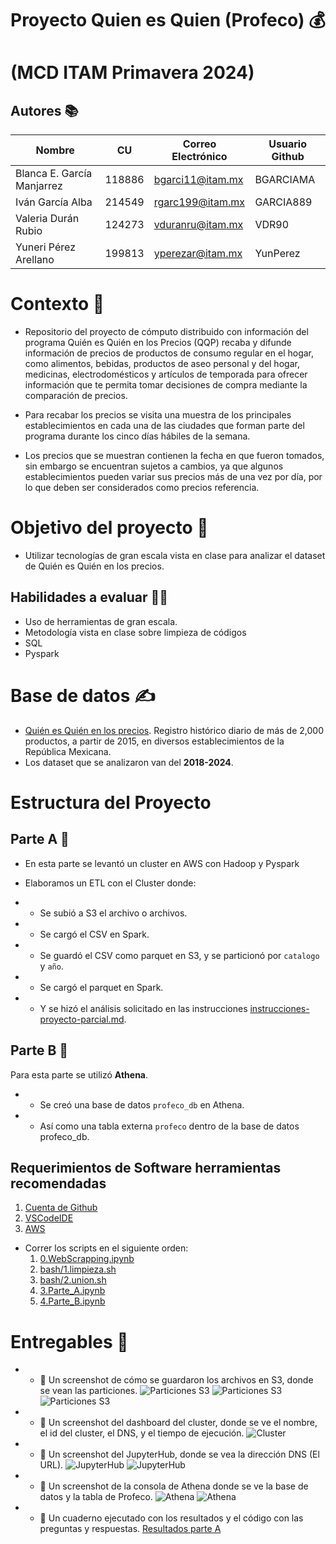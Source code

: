 # Proyecto Quien es Quien (Profeco) 💰

# (MCD ITAM Primavera 2024)


## Autores 📚

| Nombre                     |  CU    | Correo Electrónico | Usuario Github |
|----------------------------|--------|--------------------|----------------|
| Blanca E. García Manjarrez | 118886 | bgarci11@itam.mx   |    BGARCIAMA   |
| Iván García Alba           | 214549 | rgarc199@itam.mx   |    GARCIA889   |
| Valeria Durán Rubio        | 124273 | vduranru@itam.mx   |    VDR90       |
| Yuneri Pérez Arellano      | 199813 | yperezar@itam.mx   |    YunPerez    |



# Contexto  🧠
* Repositorio del proyecto de cómputo distribuido con información del programa Quién es Quién en los Precios (QQP) recaba y difunde información de precios de productos de consumo regular en el hogar, como alimentos, bebidas, productos de aseo personal y del hogar, medicinas, electrodomésticos y artículos de temporada para ofrecer información que te permita tomar decisiones de compra mediante la comparación de precios.

* Para recabar los precios se visita una muestra de los principales establecimientos en cada una de las ciudades que forman parte del programa durante los cinco días hábiles de la semana.

* Los precios que se muestran contienen la fecha en que fueron tomados, sin embargo se encuentran sujetos a cambios, ya que algunos establecimientos pueden variar sus precios más de una vez por día, por lo que deben ser considerados como precios referencia.

# Objetivo del proyecto  🎯
* Utilizar tecnologías de gran escala vista en clase para analizar el dataset de Quién es Quién en los precios.

## Habilidades a evaluar 🧑‍💻
* Uso de herramientas de gran escala.
* Metodología vista en clase sobre limpieza de códigos
* SQL
* Pyspark

# Base de datos  ✍
* [Quién es Quién en los precios](https://datos.profeco.gob.mx/datos_abiertos/qqp.php). Registro histórico diario de más de 2,000 productos, a partir de 2015, en diversos establecimientos de la República Mexicana.
* Los dataset que se analizaron van del **2018-2024**.

# Estructura del Proyecto
## Parte A 📑
* En esta parte se levantó un cluster en AWS con Hadoop y Pyspark 

* Elaboramos un ETL con el Cluster donde: 
* - Se subió a S3 el archivo o archivos.
* - Se cargó el CSV en Spark.
* - Se guardó el CSV como parquet en S3, y se particionó por `catalogo` y `año`.
* - Se cargó el parquet en Spark.
* - Y se hizó el análisis solicitado en las instrucciones [instrucciones-proyecto-parcial.md](instrucciones-proyecto-parcial.md).
 
## Parte B 📑
Para esta parte se utilizó **Athena**. 

* - Se creó una base de datos `profeco_db` en Athena.
* - Así como una tabla externa `profeco` dentro de la base de datos profeco_db.

## Requerimientos de Software herramientas recomendadas

1. [Cuenta de Github](https://github.com)
2. [VSCodeIDE](https://code.visualstudio.com)
3. [AWS](https://aws.amazon.com)


- Correr los scripts en el siguiente orden:
  1. [0.WebScrapping.ipynb](0.WebScrapping.ipynb) 
  2. [bash/1.limpieza.sh](bash/1.limpieza.sh)
  3. [bash/2.union.sh](bash/2.union.sh)
  4. [3.Parte_A.ipynb](3.Parte_A.ipynb)
  5. [4.Parte_B.ipynb](4.Parte_B.ipynb)

# Entregables 💯

* - 📸 Un screenshot de cómo se guardaron los archivos en S3, donde se vean las particiones.
![Particiones S3](./imagenes/parquet_s3_a.png)
![Particiones S3](./imagenes/parquet_s3_b.png)
![Particiones S3](./imagenes/parquet_s3_c.png)

* - 📸 Un screenshot del dashboard del cluster, donde se ve el nombre, el id del cluster, el DNS, y el tiempo de ejecución.
![Cluster](./imagenes/cluster.png)

* - 📸 Un screenshot del JupyterHub, donde se vea la dirección DNS (El URL).
![JupyterHub](./imagenes/jupyterhub_a.png)
![JupyterHub](./imagenes/jupyterhub_b.png)

* - 📸 Un screenshot de la consola de Athena donde se ve la base de datos y la tabla de Profeco.
![Athena](./imagenes/athena_a.png)
![Athena](./imagenes/athena_b.png)

* - 📓 Un cuaderno ejecutado con los resultados y el código con las preguntas y respuestas.
[Resultados parte A](./3.%20Parte_A.ipynb)
